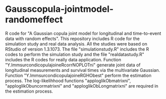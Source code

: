 # Gausscopula-jointmodel-randomeffect
R code for "A Gaussian copula joint model for longitudinal and time-to-event data with random effects". This repository includes R code for the simulation study and real data analysis. All the studies were based on RStudio of version 1.3.1073. The file "simulationstudy.R" includes the R codes to perform the simulation study and the file "realdatastudy.R" includes the R codes for really data application. Function "Y.lmmsurcondicopulajoineRcorrNOPLOTni" generate joint data of longitudinal measurements and survival times via the multivariate Gaussian. Function "Y.lmmsurcondicopulajoineRGHObest" perform the estimation process. The log-likelihhood functions "apploglikObmatrixni", "apploglikObuncormatrixni" and "apploglikObLongmatrixni" are required in the estimation process.
